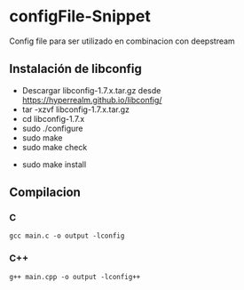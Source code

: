 # configFile-Snippet
Config file para ser utilizado en combinacion con deepstream

## Instalación de libconfig

* Descargar libconfig-1.7.x.tar.gz desde https://hyperrealm.github.io/libconfig/
* tar -xzvf libconfig-1.7.x.tar.gz
* cd libconfig-1.7.x
* sudo ./configure
* sudo make
* sudo make check
+ sudo make install

## Compilacion

### C
```
gcc main.c -o output -lconfig
```
### C++
```
g++ main.cpp -o output -lconfig++
```
